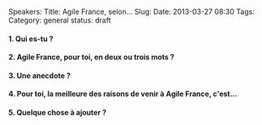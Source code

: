 Speakers: 
Title: Agile France, selon...
Slug:
Date: 2013-03-27 08:30
Tags: 
Category: general
status: draft




#### 1. Qui es-tu ? ####


#### 2. Agile France, pour toi, en deux ou trois mots ? ####


#### 3. Une anecdote ? ####


#### 4. Pour toi, la meilleure des raisons de venir à Agile France, c'est... ####


#### 5. Quelque chose à ajouter ? ####
